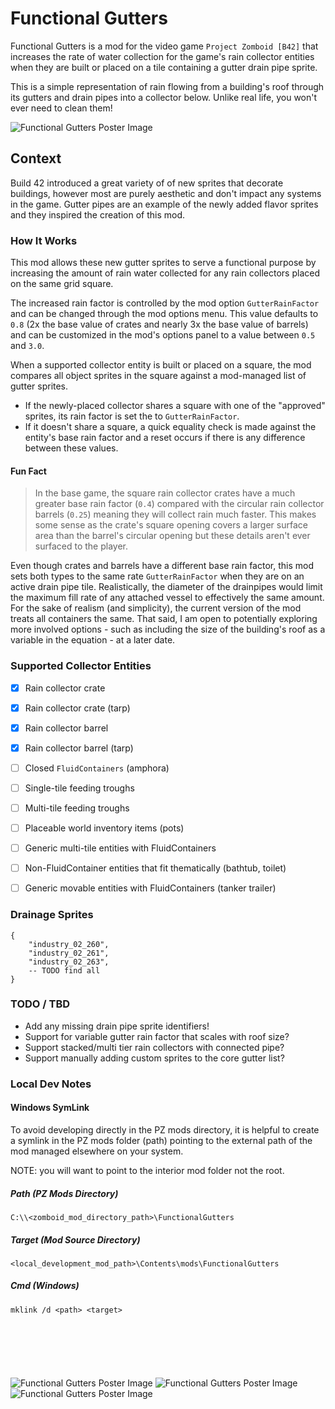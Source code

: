 # Functional Gutters
Functional Gutters is a mod for the video game `Project Zomboid [B42]` that increases the rate of water collection for the game's rain collector entities when they are built or placed on a tile containing a gutter drain pipe sprite.

This is a simple representation of rain flowing from a building's roof through its gutters and drain pipes into a collector below. Unlike real life, you won't ever need to clean them!


![Functional Gutters Poster Image](poster.png)


## Context
Build 42 introduced a great variety of of new sprites that decorate buildings, however most are purely aesthetic and don't impact any systems in the game. Gutter pipes are an example of the newly added flavor sprites and they inspired the creation of this mod.

### How It Works
This mod allows these new gutter sprites to serve a functional purpose by increasing the amount of rain water collected for any rain collectors placed on the same grid square.

The increased rain factor is controlled by the mod option `GutterRainFactor` and can be changed through the mod options menu. This value defaults to `0.8` (2x the base value of crates and nearly 3x the base value of barrels) and can be customized in the mod's options panel to a value between `0.5` and `3.0`.

When a supported collector entity is built or placed on a square, the mod compares all object sprites in the square against a mod-managed list of gutter sprites. 
- If the newly-placed collector shares a square with one of the "approved" sprites, its rain factor is set the to `GutterRainFactor`. 
- If it doesn't share a square, a quick equality check is made against the entity's base rain factor and a reset occurs if there is any difference between these values.


#### Fun Fact
> In the base game, the square rain collector crates have a much greater base rain factor (`0.4`) compared with the circular rain collector barrels (`0.25`) meaning they will collect rain much faster. This makes some sense as the crate's square opening covers a larger surface area than the barrel's circular opening but these details aren't ever surfaced to the player.


Even though crates and barrels have a different base rain factor, this mod sets both types to the same rate `GutterRainFactor` when they are on an active drain pipe tile. Realistically, the diameter of the drainpipes would limit the maximum fill rate of any attached vessel to effectively the same amount. For the sake of realism (and simplicity), the current version of the mod treats all containers the same. That said, I am open to potentially exploring more involved options - such as including the size of the building's roof as a variable in the equation - at a later date.

### Supported Collector Entities
* [x] Rain collector crate
* [x] Rain collector crate (tarp)
* [x] Rain collector barrel
* [x] Rain collector barrel (tarp)
* [ ] Closed `FluidContainers` (amphora)
* [ ] Single-tile feeding troughs
* [ ] Multi-tile feeding troughs
* [ ] Placeable world inventory items (pots)
* [ ] Generic multi-tile entities with FluidContainers
* [ ] Non-FluidContainer entities that fit thematically (bathtub, toilet)
* [ ] Generic movable entities with FluidContainers (tanker trailer)


### Drainage Sprites
```
{
    "industry_02_260",
    "industry_02_261",
    "industry_02_263",
    -- TODO find all
}
```

### TODO / TBD
* Add any missing drain pipe sprite identifiers!
* Support for variable gutter rain factor that scales with roof size?
* Support stacked/multi tier rain collectors with connected pipe?
* Support manually adding custom sprites to the core gutter list?


### Local Dev Notes

#### Windows SymLink
To avoid developing directly in the PZ mods directory, it is helpful to create a symlink in the PZ mods folder (path) pointing to the external path of the mod managed elsewhere on your system.

NOTE: you will want to point to the interior mod folder not the root.

##### Path (PZ Mods Directory)
`C:\\<zomboid_mod_directory_path>\FunctionalGutters`

##### Target (Mod Source Directory)
`<local_development_mod_path>\Contents\mods\FunctionalGutters`

##### Cmd (Windows)
```
mklink /d <path> <target>
```
<br/>

#
<br/>

![Functional Gutters Poster Image](Contents/mods/FunctionalGutters/42/hey.png)
![Functional Gutters Poster Image](Contents/mods/FunctionalGutters/42/yes.png)
![Functional Gutters Poster Image](Contents/mods/FunctionalGutters/42/no.png)